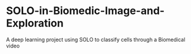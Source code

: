 # SOLO-in-Biomedic-Image-and-Exploration
A deep learning project using SOLO to classify cells through a Biomedical video
